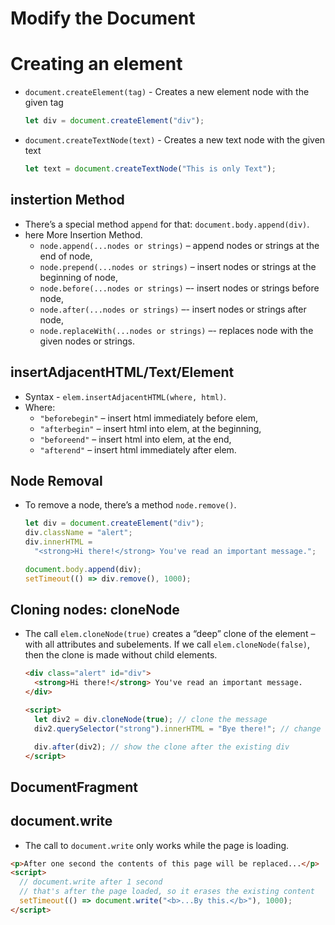 # Modify the Document

# Creating an element

- `document.createElement(tag)` - Creates a new element node with the given tag

  ```js
  let div = document.createElement("div");
  ```

- `document.createTextNode(text)` - Creates a new text node with the given text

  ```js
  let text = document.createTextNode("This is only Text");
  ```

## instertion Method

- There’s a special method `append` for that: `document.body.append(div)`.
- here More Insertion Method.
  - `node.append(...nodes or strings)` – append nodes or strings at the end of node,
  - `node.prepend(...nodes or strings)` – insert nodes or strings at the beginning of node,
  - `node.before(...nodes or strings)` –- insert nodes or strings before node,
  - `node.after(...nodes or strings)` –- insert nodes or strings after node,
  - `node.replaceWith(...nodes or strings)` –- replaces node with the given nodes or strings.

## insertAdjacentHTML/Text/Element

- Syntax - `elem.insertAdjacentHTML(where, html)`.
- Where:
  - `"beforebegin"` – insert html immediately before elem,
  - `"afterbegin"` – insert html into elem, at the beginning,
  - `"beforeend"` – insert html into elem, at the end,
  - `"afterend"` – insert html immediately after elem.

## Node Removal

- To remove a node, there’s a method `node.remove()`.

  ```js
  let div = document.createElement("div");
  div.className = "alert";
  div.innerHTML =
    "<strong>Hi there!</strong> You've read an important message.";

  document.body.append(div);
  setTimeout(() => div.remove(), 1000);
  ```

## Cloning nodes: cloneNode

- The call `elem.cloneNode(true)` creates a “deep” clone of the element – with all attributes and subelements. If we call `elem.cloneNode(false)`, then the clone is made without child elements.

  ```html
  <div class="alert" id="div">
    <strong>Hi there!</strong> You've read an important message.
  </div>

  <script>
    let div2 = div.cloneNode(true); // clone the message
    div2.querySelector("strong").innerHTML = "Bye there!"; // change the clone

    div.after(div2); // show the clone after the existing div
  </script>
  ```

## DocumentFragment

## document.write

- The call to `document.write` only works while the page is loading.

```html
<p>After one second the contents of this page will be replaced...</p>
<script>
  // document.write after 1 second
  // that's after the page loaded, so it erases the existing content
  setTimeout(() => document.write("<b>...By this.</b>"), 1000);
</script>
```
